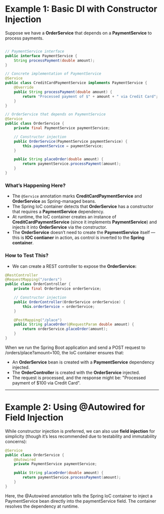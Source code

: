 # Example 1: Basic DI with Constructor Injection

Suppose we have a **OrderService** that depends on a **PaymentService** to process payments.

```java

// PaymentService interface
public interface PaymentService {
    String processPayment(double amount);
}

// Concrete implementation of PaymentService
@Service
public class CreditCardPaymentService implements PaymentService {
    @Override
    public String processPayment(double amount) {
        return "Processed payment of $" + amount + " via Credit Card";
    }
}

// OrderService that depends on PaymentService
@Service
public class OrderService {
    private final PaymentService paymentService;

    // Constructor injection
    public OrderService(PaymentService paymentService) {
        this.paymentService = paymentService;
    }

    public String placeOrder(double amount) {
        return paymentService.processPayment(amount);
    }
}
```

### What’s Happening Here?

- The `@Service` annotation marks **CreditCardPaymentService** and **OrderService** as Spring-managed beans.
- The Spring IoC container detects that **OrderService** has a constructor that requires a **PaymentService** dependency.
- At runtime, the IoC container creates an instance of **CreditCardPaymentService** (since it implements **PaymentService**) and injects it into **OrderService** via the constructor.
- The **OrderService** doesn’t need to create the **PaymentService** itself — this is **IOC contianer** in action, as control is inverted to the **Spring container**.

### How to Test This?

- We can create a REST controller to expose the **OrderService:**

```java
@RestController
@RequestMapping("/orders")
public class OrderController {
    private final OrderService orderService;

    // Constructor injection
    public OrderController(OrderService orderService) {
        this.orderService = orderService;
    }

    @PostMapping("/place")
    public String placeOrder(@RequestParam double amount) {
        return orderService.placeOrder(amount);
    }
}
```

When we run the Spring Boot application and send a POST request to /orders/place?amount=100, the IoC container ensures that:

- An **OrderService** bean is created with a **PaymentService** dependency injected.
- The **OrderController** is created with the **OrderService** injected.
- The request is processed, and the response might be: "Processed payment of $100 via Credit Card".

---

# Example 2: Using @Autowired for Field Injection

While constructor injection is preferred, we can also use **field injection** for simplicity (though it’s less recommended due to testability and immutability concerns):

```java
@Service
public class OrderService {
    @Autowired
    private PaymentService paymentService;

    public String placeOrder(double amount) {
        return paymentService.processPayment(amount);
    }
}
```

Here, the @Autowired annotation tells the Spring IoC container to inject a PaymentService bean directly into the paymentService field. The container resolves the dependency at runtime.
